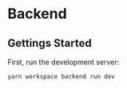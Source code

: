 # Backend

## Gettings Started

First, run the development server:

```bash
yarn workspace backend run dev
```
